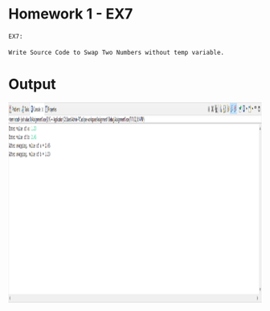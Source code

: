 # Homework 1 - EX7

```
EX7:

Write Source Code to Swap Two Numbers without temp variable.
```

# Output

<img src="./Output_EX7.png" width="1080" height="399">